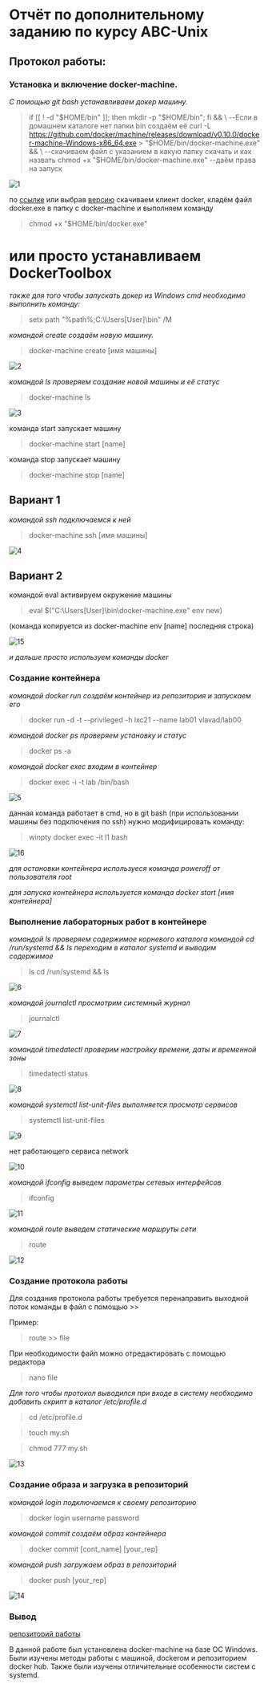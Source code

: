 # Отчёт по дополнительному заданию по курсу ABC-Unix
## Протокол  работы:
### Установка и включение docker-machine.

*С помощью git bash устанавливаем докер машину.*

>if [[ ! -d "$HOME/bin" ]]; then mkdir -p "$HOME/bin"; fi && \   --Если в домашнем каталоге нет папки bin создаём её
>curl -L https://github.com/docker/machine/releases/download/v0.10.0/docker-machine-Windows-x86_64.exe > "$HOME/bin/docker-machine.exe" && \ --скачиваем файл с указанием в какую папку скачать и как назвать
>chmod +x "$HOME/bin/docker-machine.exe"  --даём права на запуск
  
![1](/images/1.png)

по [ссылке](https://get.docker.com/builds/Windows/x86_64/docker-17.04.0-ce.zip) или выбрав [версию](https://github.com/docker/docker/releases) скачиваем клиент docker, кладём файл docker.exe в папку с docker-machine и выполняем команду

>chmod +x "$HOME/bin/docker.exe"

# или просто устанавливаем DockerToolbox

*также для того чтобы запускать докер из Windows cmd необходимо выполнить команду:*

>setx path "%path%;C:\Users\[User]\bin" /M

*командой create создаём новую машину.*

>docker-machine create [имя машины]
  
![2](/images/2.png)

*командой ls проверяем создание новой машины и её статус*

>docker-machine ls

![3](/images/3.png)

команда start запускает машину
>docker-machine start [name] 

команда stop запускает машину
>docker-machine stop [name] 

## Вариант 1

*командой ssh подключаемся к ней*

>docker-machine ssh [имя машины]

![4](/images/4.png)

## Вариант 2

командой eval активируем окружение машины

>eval $("C:\Users\[User]\bin\docker-machine.exe" env new)

(команда копируется из docker-machine env [name] последняя строка)

![15](/images/15.png)

*и дальше просто используем команды docker*

### Создание контейнера

*командой docker run создаём контейнер из репозитория и запускаем его*

>docker run -d -t --privileged -h lxc21 --name lab01 vlavad/lab00

*командой docker ps проверяем установку и статус*

>docker ps -a

*командой docker exec входим в контейнер*

>docker exec -i -t lab<NN> /bin/bash

![5](/images/5.png)

данная команда работает в cmd, но в git bash (при использовании машины без подключения по ssh) нужно модифицировать команду:

>winpty docker exec -it l1 bash

![16](/images/16.png)

*для остановки контейнера используеся команда poweroff от пользователя root*

*для запуска контейнера используется команда docker start [имя контейнера]*

### Выполнение лабораторных работ в контейнере

*командой ls проверяем содержимое корневого каталога*
*командой cd /run/systemd && ls переходим в каталог systemd и выводим содержимое*

>ls
>cd /run/systemd && ls

![6](/images/6.png)

*командой journalctl просмотрим системный журнал*

>journalctl

![7](/images/7.png)

*командой timedatectl проверим настройку времени, даты и временной зоны*

>timedatectl status

![8](/images/8.png)

*командой systemctl list-unit-files выполняется просмотр сервисов*

>systemctl list-unit-files

![9](/images/9.png)

нет работающего сервиса network 

![10](/images/10.png)

*командой ifconfig выведем параметры сетевых интерфейсов*

>ifconfig

![11](/images/11.png)

*командой route выведем статические маршруты сети*

>route

![12](/images/12.png)

### Создание протокола работы

Для создания протокола работы требуется перенаправить выходной поток команды в файл с помощью >>

Пример:

>route >> file

При необходимости файл можно отредактировать с помощью редактора

> nano file

*Для того чтобы протокол выводился при входе в систему необходимо добавить скрипт в каталог /etc/profile.d*

>cd /etc/profile.d

>touch my.sh

>chmod 777 my.sh

![13](/images/13.png)

### Создание образа и загрузка в репозиторий

*командой login подключаемся к своему репозиторию*

>docker login
>username
>password

*командой commit создаём образ контейнера*

>docker commit [cont_name] [your_rep]

*командой push загружаем образ в репозиторий*

>docker push [your_rep]

![14](/images/14.png)

### Вывод

[репозиторий работы](https://hub.docker.com/r/alxloginov/lab01/)

В данной работе был установлена docker-machine на базе ОС Windows. Были изучены методы работы с машиной, dockerом и репозиторием docker hub. Также были изучены отличительные особенности систем с systemd.

